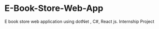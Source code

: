 # E-Book-Store-Web-App
E book store web application using dotNet , C#, React js.
Internship Project
